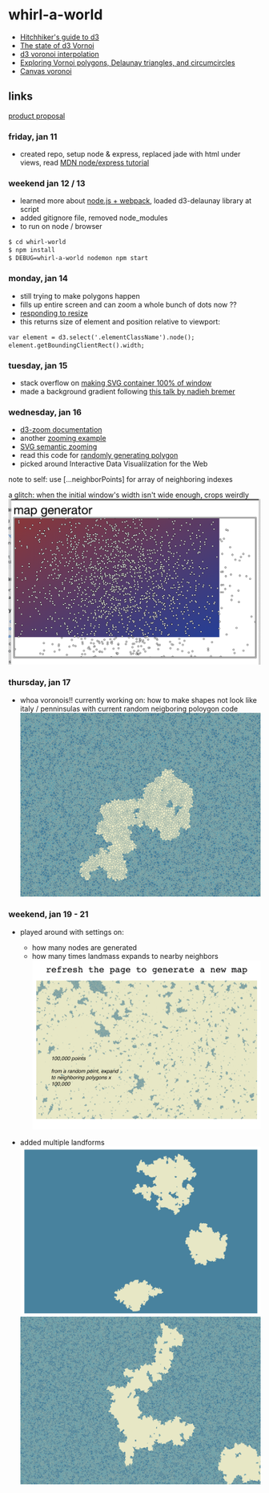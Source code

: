 # whirl-a-world
- [Hitchhiker's guide to d3](https://medium.com/@enjalot/the-hitchhikers-guide-to-d3-js-a8552174733a)
- [The state of d3 Vornoi](https://visionscarto.net/the-state-of-d3-voronoi)
- [d3 voronoi interpolation](http://bl.ocks.org/shawnbot/8059739)
- [Exploring Vornoi polygons, Delaunay triangles, and circumcircles](http://bl.ocks.org/zanarmstrong/b1c051113be144570881)
- [Canvas voronoi](https://bl.ocks.org/mbostock/6675193)

## links
[product proposal](https://gist.github.com/goeunpark/194c45c9918bdd09f07599a55dbb0480)

### friday, jan 11
- created repo, setup node & express, replaced jade with html under views, read [MDN node/express tutorial](https://developer.mozilla.org/en-US/docs/Learn/Server-side/Express_Nodejs/skeleton_website)

### weekend jan 12 / 13
- learned more about [node.js + webpack](https://medium.com/the-node-js-collection/modern-javascript-explained-for-dinosaurs-f695e9747b70), loaded d3-delaunay library at script
- added gitignore file, removed node_modules
- to run on node / browser
```
$ cd whirl-world
$ npm install
$ DEBUG=whirl-a-world nodemon npm start
```

### monday, jan 14
- still trying to make polygons happen
- fills up entire screen and can zoom a whole bunch of dots now ??
- [responding to resize](https://bl.ocks.org/curran/3a68b0c81991e2e94b19)
- this returns size of element and position relative to viewport:
```
var element = d3.select('.elementClassName').node();
element.getBoundingClientRect().width;
```

### tuesday, jan 15
- stack overflow on [making SVG container 100% of window](https://stackoverflow.com/questions/44833788/making-svg-container-100-width-and-height-of-parent-container-in-d3-v4-instead)
- made a background gradient following [this talk by nadieh bremer](https://policyviz.com/podcast/episode-65-nadieh-bremer/)


### wednesday, jan 16
- [d3-zoom documentation](https://github.com/d3/d3-zoom)
- another [zooming example](http://jsfiddle.net/shawnbot/BJLe6/)
- [SVG semantic zooming](https://bl.ocks.org/mbostock/3680957)
- read this code for [randomly generating polygon](http://bl.ocks.org/nitaku/16933e96f51571fbbcd6)
- picked around Interactive Data Visualilzation for the Web

note to self: use [...neighborPoints] for array of neighboring indexes

a glitch: when the initial window's width isn't wide enough, crops weirdly
![glitch of map generator](/public/images/glitch-on-zoom.png)


### thursday, jan 17
- whoa voronois!! currently working on: how to make shapes not look like italy / penninsulas with current random neigboring poloygon code
![screenshot of random generated voronoi cluster](/public/images/mvp.png)

### weekend, jan 19 - 21
- played around with settings on:
  - how many nodes are generated
  - how many times landmass expands to nearby neighbors
![screenshot of map that expands to much](/public/images/bad-render.png)

- added multiple landforms
![](/public/images/multiple-landform-solid.png) ![](/public/images/multiple-landform.png)
